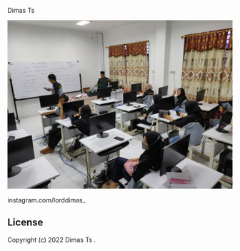 Dimas Ts

![photo](./Foto/kelas.jpg)

instagram.com/lorddimas_

## License
Copyright (c) 2022 Dimas Ts .

